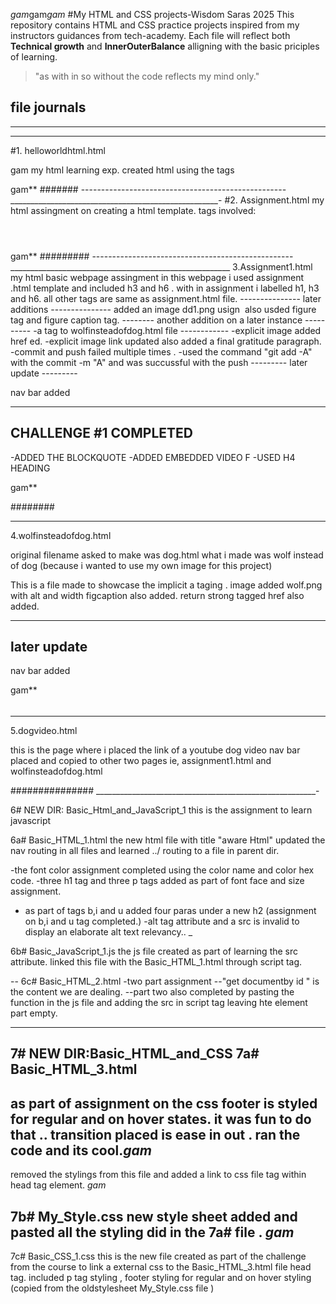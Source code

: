 ﻿*gam*gam*gam*
#My HTML and CSS projects-Wisdom Saras 2025
This repository contains HTML and CSS practice projects inspired from my instructors guidances from tech-academy.
Each file will reflect both **Technical growth** and **InnerOuterBalance** alligning with the basic priciples of learning.

>"as with in so without  the code reflects my mind only."

file journals
------------------------------------------------------
--------------------------------------------------
_________________________________________________
#1. helloworldhtml.html 

gam
my html learning exp. created html using the tags 
<!DOCTYPE.html>
<html></html>
<title></title>
<p></p>
<strong></strong>
gam**
#######
---------------------------------------------------
____________________________________________________-
#2. Assignment.html
 my html assingment on creating a html template.
 tags involved:
 <!DOCTYPE html>
<html lang="eng">
    <head> 
    </head>
    <body></body>
    <header></header>
    <h1></h1>
    <main></main>
    <footer></footer>
    <small></small>
</html>
gam**
#########
--------------------------------------------------
_______________________________________________________
3.Assignment1.html
my html basic webpage assingment 
in this webpage i used assignment .html template 
and included h3 and h6 . 
with in assignment i labelled h1, h3 and h6.
 all other tags are same as assignment.html file. 
---------------
 later additions
---------------
 added an image dd1.png usign <img> 
 also usded figure tag and figure caption tag.
--------
another addition on a later instance
----------
-a tag to wolfinsteadofdog.html file
------------
-explicit image added href ed.
-explicit image link updated also added a final gratitude paragraph. 
-commit and push failed multiple times .
-used the command "git add -A" with the commit -m "A" and was succussful with the push
---------
later update
---------

nav bar added 

-----------
CHALLENGE #1 COMPLETED
---------------
-ADDED THE BLOCKQUOTE 
-ADDED EMBEDDED VIDEO F
-USED H4 HEADING 

 gam**

 ########
 _________________________________________________________
4.wolfinsteadofdog.html

original filename asked to make was dog.html
what i made was wolf instead of dog (because i wanted to use my own image for this project)


This is a file made to showcase the implicit a taging . 
image added wolf.png with alt and width 
figcaption also added. 
return strong tagged href also added.

---------
later update
---------

nav bar added 


gam**
######
__________________________________________________

5.dogvideo.html

this is the page where i placed the link of a youtube dog video
nav bar placed and copied to other two pages ie, assignment1.html and wolfinsteadofdog.html

###############
_______________________________________________________-

6# NEW DIR:
Basic_Html_and_JavaScript_1
this is the assignment to learn javascript 
 

 6a# 
 Basic_HTML_1.html
 the new html file with title "aware Html"
 updated the nav routing in all files and learned ../ routing to a file in parent dir.

-the font color assignment completed using the color name and color hex code.
-three h1 tag and three p tags added as part of font face and size assignment.
- as part of tags b,i and u added four paras under a new h2 (assignment on b,i and u tag completed.)
-alt tag attribute and a src is invalid to display an elaborate alt text relevancy.. 
 _


 6b#
 Basic_JavaScript_1.js
 the js file created as part of learning the src attribute. linked this file with the 
 Basic_HTML_1.html through script tag.

 --
 6c#
  Basic_HTML_2.html
  -two part assignment 
  --"get documentby id " is the content we are dealing.
  --part two also completed by pasting the function in the js file and adding the src in script tag leaving hte element part empty.

___________________________________________________
7# NEW DIR:Basic_HTML_and_CSS
7a#
Basic_HTML_3.html
--
as part of assignment on the css footer is styled for regular and on hover states. 
it was fun to do that .. 
transition placed is ease in out . 
ran the code and its cool.*gam*
--
removed the stylings from this file and added a link to css file tag within head tag element. 
*gam*

7b#
My_Style.css
new style sheet added and pasted all the styling did in the 7a# file . 
*gam*
--
7c#
Basic_CSS_1.css 
this is the new file created as part of the challenge from  the course to link a external css to the Basic_HTML_3.html file head tag. 
included p tag styling , footer styling for regular and on hover styling (copied from the oldstylesheet My_Style.css file )


